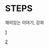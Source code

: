 # STEPS
재미있는 이야기, 강좌

[1](https://playentry.org/community/tips/65d9e41f6d7aae0033c6820a)

[2](https://playentry.org/community/tips/65d9e623b1e539001aa03443)
